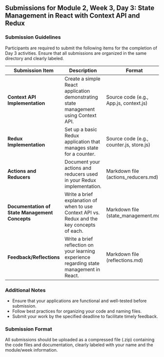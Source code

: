 ## Submissions for Module 2, Week 3, Day 3: State Management in React with Context API and Redux

### Submission Guidelines

Participants are required to submit the following items for the completion of Day 3 activities. Ensure that all submissions are organized in the same directory and clearly labeled.

| **Submission Item**                     | **Description**                                                                                          | **Format**                             |
|-----------------------------------------|----------------------------------------------------------------------------------------------------------|----------------------------------------|
| **Context API Implementation**          | Create a simple React application demonstrating state management using Context API.                     | Source code (e.g., App.js, context.js)|
| **Redux Implementation**                | Set up a basic Redux application that manages state for a counter.                                      | Source code (e.g., counter.js, store.js) |
| **Actions and Reducers**                | Document your actions and reducers used in your Redux implementation.                                   | Markdown file (actions_reducers.md)    |
| **Documentation of State Management Concepts** | Write a brief explanation of when to use Context API vs. Redux and the key concepts of each.           | Markdown file (state_management.md)     |
| **Feedback/Reflections**                | Write a brief reflection on your learning experience regarding state management in React.               | Markdown file (reflections.md)         |

### Additional Notes
- Ensure that your applications are functional and well-tested before submission.
- Follow best practices for organizing your code and naming files.
- Submit your work by the specified deadline to facilitate timely feedback.

### Submission Format
All submissions should be uploaded as a compressed file (.zip) containing the code files and documentation, clearly labeled with your name and the module/week information.

